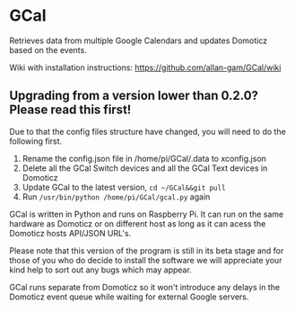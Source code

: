 # GCal
Retrieves data from multiple Google Calendars and updates Domoticz based on the events.

Wiki with installation instructions: https://github.com/allan-gam/GCal/wiki

## Upgrading from a version lower than 0.2.0? Please read this first!
Due to that the config files structure have changed, you will need to do the following first.
1. Rename the config.json file in /home/pi/GCal/.data to xconfig.json
2. Delete all the GCal Switch devices and all the GCal Text devices in Domoticz
3. Update GCal to the latest version, `cd ~/GCal&&git pull`
4. Run `/usr/bin/python /home/pi/GCal/gcal.py` again

GCal is written in Python and runs on Raspberry Pi. It can run on the same hardware as Domoticz or on different host as long as it can acess the Domoticz hosts API/JSON URL's.

Please note that this version of the program is still in its beta stage and for those of you who do decide to install the software we will appreciate your kind help to sort out any bugs which may appear.

GCal runs separate from Domoticz so it won't introduce any delays in the Domoticz event queue while waiting for external Google servers.
